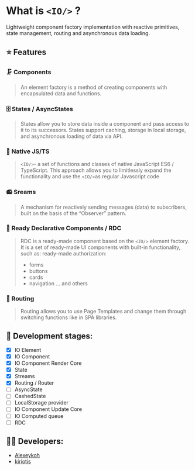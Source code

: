 

# What is `<IO/>` ?
Lightweight component factory implementation with reactive primitives, state management, routing and asynchronous data loading.

## ⭐ Features
### 🗜 Components

> An element factory is a method of creating components with
> encapsulated data and functions.

### 🗄 States / AsyncStates

> States allow you to store data inside a component and pass access to it to its successors. States support caching, storage in local storage, and asynchronous loading of data via API.

### 📝 Native JS/TS

> `<IO/>`- a set of functions and classes of native JavaScript ES6 / TypeScript. This approach allows you to limitlessly expand the functionality and use the `<IO/>`as regular Javascript code

### 📻 Sreams

> A mechanism for reactively sending messages (data) to subscribers, built on the basis of the “Observer” pattern.

### 🍕 Ready Declarative Components / RDC

> RDC is a ready-made component based on the `<IO/>` element factory. It is a
> set of ready-made UI components with built-in functionality, such as:
> ready-made authorization:
> - forms
> - buttons
> - cards
> - navigation
> ... and others

### 🔀 Routing

> Routing allows you to use Page Templates and change them through switching functions like in SPA libraries.

## 📃 Development stages:

 - [X] IO Element
 - [X] IO Component
 - [X] IO Component Render Core
 - [X] State
 - [X] Streams
 - [X] Routing / Router
 - [ ] AsyncState
 - [ ] CashedState
 - [ ] LocalStorage provider
 - [ ] IO Component Update Core
 - [ ] IO Computed queue
 - [ ] RDC

## 🧑‍💻 Developers:
 - [Alexeykoh](https://github.com/Alexeykoh)
 - [kiriotis](https://github.com/kiriotis)
